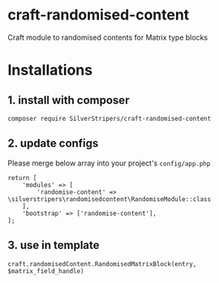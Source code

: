 # craft-randomised-content
Craft module to randomised contents for Matrix type blocks

# Installations

## 1. install with composer
`composer require SilverStripers/craft-randomised-content`

## 2. update configs

Please merge below array into your project's `config/app.php`

```
return [
    'modules' => [
        'randomise-content' => \silverstripers\randomisedcontent\RandomiseModule::class
    ],
    'bootstrap' => ['randomise-content'],
];
```
## 3. use in template

`craft.randomisedContent.RandomisedMatrixBlock(entry, $matrix_field_handle)`